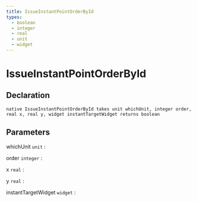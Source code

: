 ```yaml
---
title: IssueInstantPointOrderById
types:
  - boolean
  - integer
  - real
  - unit
  - widget
---
```


# IssueInstantPointOrderById

## Declaration

```jass
native IssueInstantPointOrderById takes unit whichUnit, integer order, real x, real y, widget instantTargetWidget returns boolean
```

## Parameters
whichUnit `unit`
: 

order `integer`
: 

x `real`
: 

y `real`
: 

instantTargetWidget `widget`
: 
